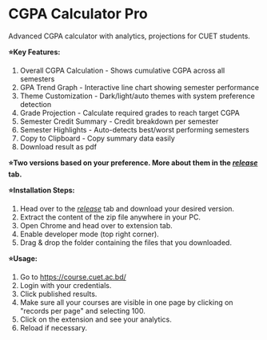 # CGPA Calculator Pro
Advanced CGPA calculator with analytics, projections for CUET students.

**⭐Key Features:**
1. Overall CGPA Calculation - Shows cumulative CGPA across all semesters
2. GPA Trend Graph - Interactive line chart showing semester performance
3. Theme Customization - Dark/light/auto themes with system preference detection
4. Grade Projection - Calculate required grades to reach target CGPA
5. Semester Credit Summary - Credit breakdown per semester
6. Semester Highlights - Auto-detects best/worst performing semesters
7. Copy to Clipboard - Copy summary data easily
8. Download result as pdf

**⭐Two versions based on your preference.
More about them in the [*release*](https://github.com/RyukNafi/CGPA-Calculator-Pro/releases) tab.**

**⭐Installation Steps:**
1. Head over to the [*release*](https://github.com/RyukNafi/CGPA-Calculator-Pro/releases) tab and download your desired version.
2. Extract the content of the zip file anywhere in your PC.
3. Open Chrome and head over to extension tab.
4. Enable developer mode (top right corner).
5. Drag & drop the folder containing the files that you downloaded.

**⭐Usage:**
1. Go to https://course.cuet.ac.bd/
2. Login with your credentials.
3. Click published results.
4. Make sure all your courses are visible in one page by clicking on "records per page" and selecting 100.
5. Click on the extension and see your analytics.
6. Reload if necessary.
